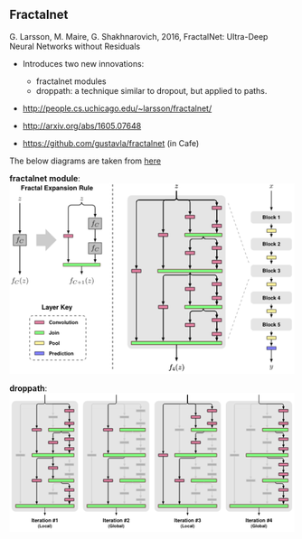 

## Fractalnet
G. Larsson, M. Maire, G. Shakhnarovich, 2016, FractalNet: Ultra-Deep Neural Networks without Residuals
- Introduces two new innovations:
    - fractalnet modules
    - droppath: a technique similar to dropout, but applied to paths.

- http://people.cs.uchicago.edu/~larsson/fractalnet/
- http://arxiv.org/abs/1605.07648
- https://github.com/gustavla/fractalnet  (in Cafe)

The below diagrams are taken from [here](http://people.cs.uchicago.edu/~larsson/fractalnet/)

**fractalnet module**:
![Image of fractalnet module (taken from )](ZZZ_IMAGES_DIR/fractalnet.png)

**droppath**:
![Image of droppath)](ZZZ_IMAGES_DIR/droppath.png)
